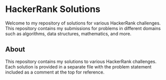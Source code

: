 # HackerRank Solutions

Welcome to my repository of solutions for various HackerRank challenges. This repository contains my submissions for problems in different domains such as algorithms, data structures, mathematics, and more.

## About

This repository contains my solutions to various HackerRank challenges. Each solution is provided in a separate file with the problem statement included as a comment at the top for reference. 
